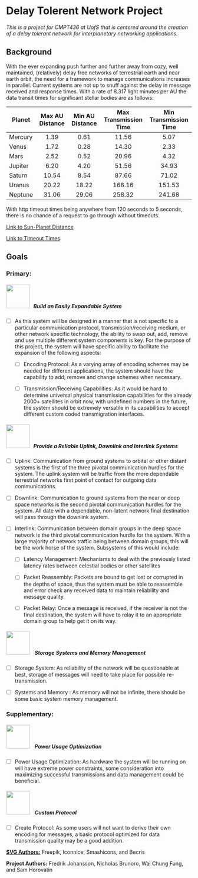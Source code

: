 # **Delay Tolerent Network Project**
*This is a project for CMPT436 at UofS that is centered around the creation of a delay tolerant network for interplanetary networking applications.* 

## **Background**
With the ever expanding push further and further away from cozy, well maintained, (relatively) delay free networks of terrestrial earth and near earth orbit, the need for a framework to manage communications increases in parallel. Current systems are not up to snuff against the delay in message received and response times. With a rate of 8.317 light minutes per AU the data transit times for significant stellar bodies are as follows:

| Planet | Max AU Distance | Min AU Distance | Max Transmission Time |  Min Transmission Time | 
|---------|:------------------------:|:----------------------:|:-------------------------------:|:------------------------------------:| 
|Mercury|1.39|0.61|11.56|5.07| 
|Venus|1.72|0.28|14.30|2.33| 
|Mars|2.52|0.52|20.96|4.32| 
|Jupiter|6.20|4.20|51.56|34.93| 
|Saturn|10.54|8.54|87.66|71.02| 
|Uranus|20.22|18.22|168.16|151.53| 
|Neptune|31.06|29.06|258.32|241.68| 

With http timeout times being anywhere from 120 seconds to 5 seconds, there is no chance of a request to go through without timeouts.

[Link to Sun-Planet Distance](https://en.wikipedia.org/wiki/Planet)

[Link to Timeout Times](https://www.ibm.com/support/knowledgecenter/SSPREK_7.0.0/com.ibm.itame.doc_8.0/ameb_webseal_guide/reference/ref_timeouts.html)

## **Goals**

### **Primary:**

##### <img src="https://image.flaticon.com/icons/svg/490/490366.svg" width="64" >**&nbsp; &nbsp;Build an Easily Expandable System** 

* [ ] As this system will be designed in a manner that is not specific to a particular communication protocol, transmission/receiving medium, or other network specific technology, the ability to swap out, add, remove and use multiple different system components is key. For the purpose of this project, the system will have specific ability to facilitate the expansion of the following aspects:
  * [ ] Encoding Protocol: As a varying array of encoding schemes may be needed for different applications, the system should have the capability to add, remove and change schemes when necessary. 
  
  * [ ] Transmission/Receiving Capabilities: As it would be hard to determine  universal physical transmission capabilities for the already 2000+ satellites in orbit now, with undefined numbers in the future, the system should be extremely versatile in its capabilities to accept different custom coded transmigration interfaces.
  

##### <img src="https://image.flaticon.com/icons/svg/129/129639.svg" width="64" >**&nbsp; &nbsp;Provide a Reliable Uplink, Downlink and Interlink Systems** 

* [ ] Uplink: Communication from ground systems to orbital or other distant systems is the first of the three pivotal communication hurdles for the system. The uplink system will be traffic from the more dependable terrestrial networks first point of contact for outgoing data communications.

* [ ] Downlink: Communication to ground systems from the near or deep space networks is the second pivotal communication hurdles for the system. All date with a dependable, non-latent network final destination will pass through the downlink system.

* [ ] Interlink: Communication between domain groups in the deep space network is the third pivotal communication hurdle for the system. With a large majority of network traffic being between domain groups, this will be the work horse of the system. Subsystems of this would include: 
  * [ ] Latency Management: Mechanisms to deal with the previously listed latency rates between celestial bodies or other satellites 
  
  * [ ] Packet Reassembly: Packets are bound to get lost or corrupted in the depths of space, thus the system must be able to reassemble and error check any received data to maintain reliability and message quality.
  
  * [ ] Packet Relay: Once a message is received, if the receiver is not the final destination, the system will have to relay it to an appropriate domain group to help get it on its way. 

##### <img src="https://image.flaticon.com/icons/svg/149/149206.svg" width="64" >**&nbsp; &nbsp; Storage Systems and Memory Management**

* [ ] Storage System: As reliability of the network will be questionable at best, storage of messages will need to take place for possible re-transmission.
 
* [ ] Systems and Memory : As memory will not be infinite, there should be some basic system memory management.

### **Supplementary:**

##### <img src="https://image.flaticon.com/icons/svg/131/131079.svg" width="64" >**&nbsp; &nbsp; Power Usage Optimization**

* [ ] Power Usage Optimization: As hardware the system will be running on will have extreme power constraints, some consideration into maximizing successful transmissions and data management could be beneficial.
 
##### <img src="https://image.flaticon.com/icons/svg/76/76318.svg" width="64" >**&nbsp; &nbsp; Custom Protocol**

* [ ] Create Protocol: As some users will not want to derive their own encoding for messages, a basic protocol optimized for data transmission quality may be a good addition.


**[SVG Authors:](https://www.flaticon.com)** Freepik, Iconnice, Smashicons, and Becris


**Project Authors:** Fredrik Johansson, Nicholas Brunoro, Wai Chung Fung, and Sam Horovatin
